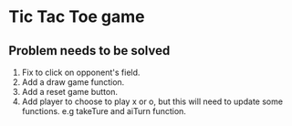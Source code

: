 # Tic Tac Toe game

## Problem needs to be solved

 1. Fix to click on opponent's field.
 2. Add a draw game function.
 3. Add a reset game button.
 4. Add player to choose to play x or o, but this will need to update some functions. e.g takeTure and aiTurn function.
